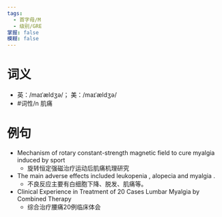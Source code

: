 ```yaml
---
tags:
  - 首字母/M
  - 级别/GRE
掌握: false
模糊: false
---
```

# 词义
- 英：/maɪˈældʒə/； 美：/maɪˈældʒə/
- #词性/n  肌痛
# 例句
- Mechanism of rotary constant-strength magnetic field to cure myalgia induced by sport
	- 旋转恒定强磁治疗运动后肌痛机理研究
- The main adverse effects included leukopenia , alopecia and myalgia .
	- 不良反应主要有白细胞下降、脱发、肌痛等。
- Clinical Experience in Treatment of 20 Cases Lumbar Myalgia by Combined Therapy
	- 综合治疗腰痛20例临床体会
